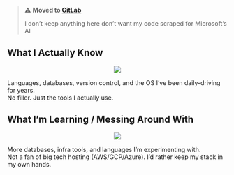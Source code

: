 > ⚠️ **Moved to [GitLab](https://gitlab.com/nthnOps)**
>
> I don’t keep anything here don’t want my code scraped for Microsoft’s AI 


## What I Actually Know
<p align="center">
  <a>
    <img src="https://skillicons.dev/icons?i=go,git,sqlite,postgres,arch,linux&perline=6"/>
  </a>
</p>

Languages, databases, version control, and the OS I’ve been daily-driving for years.  
No filler. Just the tools I actually use.  

## What I’m Learning / Messing Around With
<p align="center">
  <a>
    <img src="https://skillicons.dev/icons?i=rust,zig,docker,gitlab,redis,rabbitmq,mongodb,mysql,cassandra&perline=9"/>
  </a>
</p>

More databases, infra tools, and languages I’m experimenting with.  
Not a fan of big tech hosting (AWS/GCP/Azure). I’d rather keep my stack in my own hands.  
